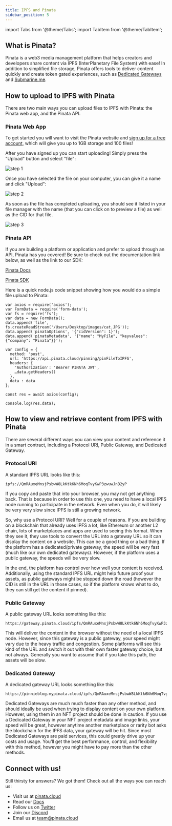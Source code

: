 ```yaml
---
title: IPFS and Pinata
sidebar_position: 5
---
```


import Tabs from '@theme/Tabs';
import TabItem from '@theme/TabItem';

## What is Pinata?


Pinata is a web3 media management platform that helps creators and developers share content via IPFS (InterPlanetary File System) with ease! In addition to simplified file storage, Pinata offers tools to deliver content quickly and create token gated experiences, such as  [Dedicated Gateways](https://www.pinata.cloud/dedicated-gateways?utm_source=dev-docs&utm_medium=dev-docs&utm_campaign=&utm_content=shardeum)  and [ Submarine.me](http://submarine.me/?utm_source=dev-docs&utm_medium=dev-docs&utm_campaign=&utm_content=shardeum).

## How to upload to IPFS with Pinata


There are two main ways you can upload files to IPFS with Pinata: the Pinata web app, and the Pinata API. 

### Pinata Web App


To get started you will want to visit the Pinata website and  [sign up for a free account](https://www.pinata.cloud/pricing?utm_source=dev-docs&utm_medium=dev-docs&utm_campaign=&utm_content=shardeum), which will give you up to 1GB storage and 100 files!

After you have signed up you can start uploading! Simply press the "Upload" button and select "file": 

<img src="https://gateway.pinata.cloud/ipfs/QmNWiQyceu4eTQ9NJK7QEGtuYwPZw6UNcuR32x78UoqvpM/1.png" alt="step 1" />

Once you have selected the file on your computer, you can give it a name and click "Upload": 

<img src="https://gateway.pinata.cloud/ipfs/QmNWiQyceu4eTQ9NJK7QEGtuYwPZw6UNcuR32x78UoqvpM/3.png" alt="step 2" />

As soon as the file has completed uploading, you should see it listed in your file manager with the name (that you can click on to preview a file) as well as the CID for that file. 

<img src="https://gateway.pinata.cloud/ipfs/QmNWiQyceu4eTQ9NJK7QEGtuYwPZw6UNcuR32x78UoqvpM/4.png" alt="step 3" />

### Pinata API


If you are building a platform or application and prefer to upload through an API, Pinata has you covered! Be sure to check out the documentation link below, as well as the link to our SDK:

 [Pinata Docs](https://docs.pinata.cloud/?utm_source=dev-docs&utm_medium=dev-docs&utm_campaign=&utm_content=shardeum) 

 [Pinata SDK](https://www.npmjs.com/package/@pinata/sdk) 

Here is a quick node.js code snippet showing how you would do a simple file upload to Pinata: 

```
var axios = require('axios');
var FormData = require('form-data');
var fs = require('fs');
var data = new FormData();
data.append('file', fs.createReadStream('/Users/Desktop/images/cat.JPG'));
data.append('pinataOptions', '{"cidVersion": 1}');
data.append('pinataMetadata', '{"name": "MyFile", "keyvalues": {"company": "Pinata"}}');

var config = {
  method: 'post',
  url: 'https://api.pinata.cloud/pinning/pinFileToIPFS',
  headers: { 
    'Authorization': 'Bearer PINATA JWT', 
    …data.getHeaders()
  },
  data : data
};

const res = await axios(config);

console.log(res.data);
```

## How to view and retrieve content from IPFS with Pinata


There are several different ways you can view your content and reference it in a smart contract, including a Protocol URI, Public Gateway, and Dedicated Gateway. 

### Protocol URI


A standard IPFS URL looks like this:

    ipfs://QmRAuxeMnsjPsbwW8LkKtk6Nh6MoqTvyKwP3zwuwJnB2yP

If you copy and paste that into your browser, you may not get anything back. That is because in order to use this one, you need to have a local IPFS node running to participate in the network. Even when you do, it will likely be very very slow since IPFS is still a growing network. 

So, why use a Protocol URI? Well for a couple of reasons. If you are building on a blockchain that already uses IPFS a lot, like Ethereum or another L2 chain, lots of marketplaces and apps are used to seeing this format. When they see it, they use tools to convert the URL into a gateway URL so it can display the content on a website. This can be a good thing or a bad thing. If the platform has a dedicated/private gateway, the speed will be very fast (much like our own dedicated gateways). However, if the platform uses a public gateway, the speeds will be very slow.

In the end, the platform has control over how well your content is received. Additionally, using the standard IPFS URL might help future proof your assets, as public gateways might be stopped down the road (however the CID is still in the URL in those cases, so if the platform knows what to do, they can still get the content if pinned).

### Public Gateway


A public gateway URL looks something like this:

    https://gateway.pinata.cloud/ipfs/QmRAuxeMnsjPsbwW8LkKtk6Nh6MoqTvyKwP3zwuwJnB2yP

This will deliver the content in the browser without the need of a local IPFS node. However, since this gateway is a public gateway, your speed might vary due to the heavy traffic and congestion. Some platforms will see this kind of the URL and switch it out with their own faster gateway choice, but not always. Generally you want to assume that if you take this path, the assets will be slow.

### Dedicated Gateway


A dedicated gateway URL looks something like this:

    https://pinnieblog.mypinata.cloud/ipfs/QmRAuxeMnsjPsbwW8LkKtk6Nh6MoqTvyKwP3zwuwJnB2yP

Dedicated Gateways are much much faster than any other method, and should ideally be used when trying to display content on your own platform. However, using them in an NFT project should be done in caution. If you use a Dedicated Gateway in your NFT project metadata and image links, your speed will be great, however anytime another marketplace or rarity bot asks the blockchain for the IPFS data, your gateway will be hit. Since most Dedicated Gateways are paid services, this could greatly drive up your costs and usage. You’ll get the best performance, control, and flexibility with this method, however you might have to pay more than the other methods.

## Connect with us!


Still thirsty for answers? We got them! Check out all the ways you can reach us: 

* Visit us at [pinata.cloud](https://pinata.cloud/?utm_source=dev-docs&utm_medium=dev-docs&utm_campaign=&utm_content=shardeum) 
* Read our [Docs](https://docs.pinata.cloud/?utm_source=dev-docs&utm_medium=dev-docs&utm_campaign=&utm_content=shardeum) 
* Follow us on [Twitter](https://twitter.com/pinatacloud) 
* Join our [Discord](https://discord.gg/pinata) 
* Email us at team@pinata.cloud

